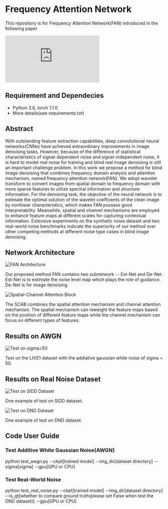 # Frequency Attention Network
This repository is for Frequency Attention Network(FAN) introduced in the following paper

![Frequency Attention Network: Blind Noise Removal for Real Images, ACCV, 2020](https://openaccess.thecvf.com/content/ACCV2020/papers/Mo_Frequency_Attention_Network_Blind_Noise_Removal_for_Real_Images_ACCV_2020_paper.pdf)

## Requirement and Dependecies

* Python 3.6, torch 1.1.0
* More details(see requirements.txt)

## Abstract

With outstanding feature extraction capabilities, deep convolutional neural networks(CNNs) have achieved extraordinary improvements in image denoising tasks. However, because of the difference of statistical characteristics of signal-dependent noise and signal-independent noise, it is hard to model real noise for training and blind real image denoising is still an important challenge problem. In this work we propose a method for blind image denoising that combines frequency domain analysis and attention mechanism, named frequency attention network(FAN). We adopt wavelet transform to convert images from spatial domain to frequency domain with more sparse features to utilize spectral information and structure information. For the denoising task, the objective of the neural network is to estimate the optimal solution of the wavelet coeffcients of the clean image by nonlinear characteristics, which makes FAN possess good interpretability. Meanwhile, spatial and channel mechanisms are employed to enhance feature maps at different scales for capturing contextual information. Extensive experiments on the synthetic noise dataset and two real-world noise benchmarks indicate the superiority of our method over other competing methods at different noise type cases in blind image denoising.

## Network Architecture

![FAN Architecture](https://github.com/momo1689/FAN/blob/master/figs/network.png)

Our proposed method FAN contains two subnetwork -- Est-Net and De-Net. Est-Net is to estimate the noise level map which plays the role of guidance. De-Net is for image denoising.

![Spatial-Channel Attention Block](https://github.com/momo1689/FAN/blob/master/figs/SCAB.png)

The SCAB combines the spatial attention mechanism and channel attention mechanism. The spatial mechanism can reweight the feature maps based on the position of different feature maps while the channel mechanism can focus on different types of features.

## Results on AWGN

![Test on sigma=50](https://github.com/momo1689/FAN/blob/master/figs/awgn.png)

Test on the LIVE1 dataset with the addiative gaussian white noise of sigma = 50.

## Results on Real Noise Dataset

![Test on SIDD Dataset](https://github.com/momo1689/FAN/blob/master/figs/SIDD.png)

One example of test on SIDD dataset.

![Test on DND Dataset](https://github.com/momo1689/FAN/blob/master/figs/DND.png)

One example of test on DND dataset.

## Code User Guide

### Test Additive White Gaussian Noise(AWGN)

python test_awgn.py --ckpt[trained model] --img_dir[dataset directory] --sigma[sigma] --gpu[GPU or CPU]

### Test Real-World Noise

python test_real_noise.py --ckpt[trained model] --img_dir[dataset directory] --is_gt[whether to compare ground truth(please set False when test the DND dataset)] --gpu[GPU or CPU]
